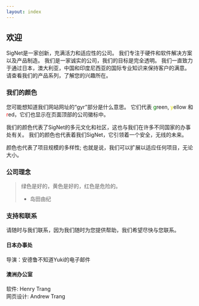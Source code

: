 ```yaml
---
layout: index
---
```


## 欢迎
SigNet是一家创新，充满活力和适应性的公司。 我们专注于硬件和软件解决方案以及产品制造。 我们是一家诚实的公司，我们的目标是完全透明。 我们一直致力于通过日本，澳大利亚，中国和印度尼西亚的国际专业知识来保持客户的满意。 请查看我们的产品系列，了解您的兴趣所在。

### 我们的颜色
您可能想知道我们网站网址的“gyr”部分是什么意思。 它们代表 <span style="color:green">g</span>reen, <span style="color:#e5e500">y</span>ellow 和 <span style="color:red">r</span>ed，它们也显示在页面顶部的公司徽标中。

我们的颜色代表了SigNet的多元文化和社区，这也与我们在许多不同国家的办事处有关。 我们的颜色也代表着我们SigNet，它引领着一个安全，无线的未来。

颜色也代表了项目规模的多样性; 也就是说，我们可以扩展以适应任何项目，无论大小。

### 公司理念
> 绿色是好的，黄色是好的，红色是危险的。
> - 岛田由纪

### 支持和联系
请随时与我们联系，因为我们随时为您提供帮助，我们希望尽快与您联系。

#### 日本办事处
导演：安德鲁不知道Yuki的电子邮件

#### 澳洲办公室
软件:     Henry Trang<br>
网页设计: Andrew Trang
